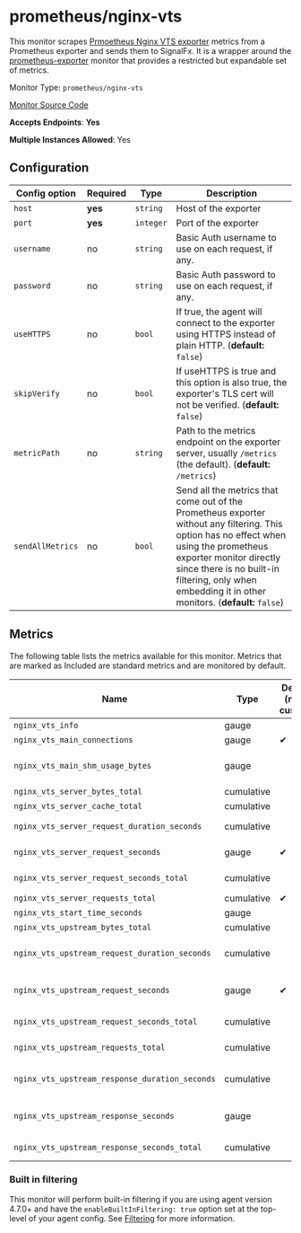 <!--- GENERATED BY gomplate from scripts/docs/monitor-page.md.tmpl --->

# prometheus/nginx-vts

This monitor scrapes [Prmoetheus Nginx VTS
exporter](https://github.com/hnlq715/nginx-vts-exporter) metrics from a
Prometheus exporter and sends them to SignalFx.  It is a wrapper around the
[prometheus-exporter](./prometheus-exporter.md) monitor that provides a
restricted but expandable set of metrics.


Monitor Type: `prometheus/nginx-vts`

[Monitor Source Code](https://github.com/signalfx/signalfx-agent/tree/master/internal/monitors/prometheus/nginxvts)

**Accepts Endpoints**: **Yes**

**Multiple Instances Allowed**: Yes

## Configuration

| Config option | Required | Type | Description |
| --- | --- | --- | --- |
| `host` | **yes** | `string` | Host of the exporter |
| `port` | **yes** | `integer` | Port of the exporter |
| `username` | no | `string` | Basic Auth username to use on each request, if any. |
| `password` | no | `string` | Basic Auth password to use on each request, if any. |
| `useHTTPS` | no | `bool` | If true, the agent will connect to the exporter using HTTPS instead of plain HTTP. (**default:** `false`) |
| `skipVerify` | no | `bool` | If useHTTPS is true and this option is also true, the exporter's TLS cert will not be verified. (**default:** `false`) |
| `metricPath` | no | `string` | Path to the metrics endpoint on the exporter server, usually `/metrics` (the default). (**default:** `/metrics`) |
| `sendAllMetrics` | no | `bool` | Send all the metrics that come out of the Prometheus exporter without any filtering.  This option has no effect when using the prometheus exporter monitor directly since there is no built-in filtering, only when embedding it in other monitors. (**default:** `false`) |




## Metrics

The following table lists the metrics available for this monitor. Metrics that are marked as Included are standard metrics and are monitored by default.

| Name | Type | Default (non-custom) | Description |
| ---  | ---  | ---    | ---         |
| `nginx_vts_info` | gauge |  | Nginx info |
| `nginx_vts_main_connections` | gauge | ✔ | connections |
| `nginx_vts_main_shm_usage_bytes` | gauge |  | Shared memory [ngx_http_vhost_traffic_status] info |
| `nginx_vts_server_bytes_total` | cumulative |  | The request/response bytes |
| `nginx_vts_server_cache_total` | cumulative |  | The requests cache counter |
| `nginx_vts_server_request_duration_seconds` | cumulative |  | The histogram of request processing time |
| `nginx_vts_server_request_seconds` | gauge | ✔ | The average of request processing times in seconds |
| `nginx_vts_server_request_seconds_total` | cumulative |  | The request processing time in seconds |
| `nginx_vts_server_requests_total` | cumulative | ✔ | The requests counter |
| `nginx_vts_start_time_seconds` | gauge |  | Nginx start time |
| `nginx_vts_upstream_bytes_total` | cumulative |  | The request/response bytes |
| `nginx_vts_upstream_request_duration_seconds` | cumulative |  | The histogram of request processing time including upstream |
| `nginx_vts_upstream_request_seconds` | gauge | ✔ | The average of request processing times including upstream in seconds |
| `nginx_vts_upstream_request_seconds_total` | cumulative |  | The request Processing time including upstream in seconds |
| `nginx_vts_upstream_requests_total` | cumulative |  | The upstream requests counter |
| `nginx_vts_upstream_response_duration_seconds` | cumulative |  | The histogram of only upstream response processing time |
| `nginx_vts_upstream_response_seconds` | gauge |  | The average of only upstream response processing times in seconds |
| `nginx_vts_upstream_response_seconds_total` | cumulative |  | The only upstream response processing time in seconds |



### Built in filtering
This monitor will perform built-in filtering if you are using agent version
4.7.0+ and have the `enableBuiltInFiltering: true` option set at the top-level
of your agent config.  See
[Filtering](https://docs.signalfx.com/en/latest/integrations/agent/filtering.html)
for more information.


